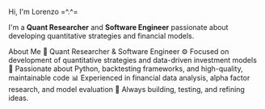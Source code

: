 Hi, I'm Lorenzo =^.^=

I'm a **Quant Researcher** and **Software Engineer** passionate about developing quantitative strategies and financial models.

About Me
🧮 Quant Researcher & Software Engineer
⚙️ Focused on development of quantitative strategies and data-driven investment models
🐍 Passionate about Python, backtesting frameworks, and high-quality, maintainable code
📊 Experienced in financial data analysis, alpha factor research, and model evaluation
🧠 Always building, testing, and refining ideas.

